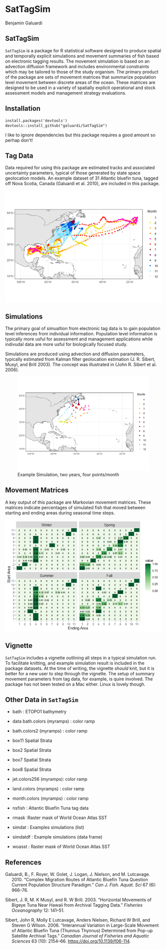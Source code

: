 SatTagSim
================
Benjamin Galuardi

## SatTagSim

`SatTagSim` is a package for R statistical software designed to produce
spatial and temporally explicit simulations and movement summaries of
fish based on electronic tagging results. The movement simulation is
based on an advection diffusion framework and includes environmental
constraints which may be tailored to those of the study organism. The
primary product of the package are sets of movement matrices that
summarize population level movement between discrete areas of the ocean.
These matrices are designed to be used in a variety of spatially
explicit operational and stock assessment models and management strategy
evaluations.

## Installation
```
install.packages('devtools')
devtools::install_github("galuardi/SatTagSim")
```
I like to ignore dependencies but this package requires a good amount so perhap don't! 

## Tag Data

Data required for using this package are estimated tracks and associated
uncertainty parameters, typical of those generated by state space
geolocation models. An example dataset of 31 Atlantic bluefin tuna,
tagged off Nova Scotia, Canada (Galuardi et al. 2010), are included in
this package.

![](readme_files/figure-gfm/nsfish-1.png)<!-- -->

## Simulations

The primary goal of simualtion from electronic tag data is to gain
population level inferences from individual information. Population
level information is typically more usful for assessment and management
applications while indivudal data are more usful for biologically
focused study.

Simulations are produced using advection and diffusion parameters,
typically estimated from Kalman filter geolocation estimation (J. R.
Sibert, Musyl, and Brill 2003). The concept was illustrated in (John R.
Sibert et al. 2006).

<figure>
<img src="readme_files/figure-gfm/simplot-1.png"
alt="Example Simulation, two years, four points/month" />
<figcaption aria-hidden="true">Example Simulation, two years, four
points/month</figcaption>
</figure>

## Movement Matrices

A key output of this package are Markovian movement matrices. These
matrices indicate percentages of simulated fish that moved between
starting and ending areas during seasonal time steps.

![](readme_files/figure-gfm/plot_transmat-1.png)<!-- -->

## Vignette

`SatTagSim` includes a vignette outlining all steps in a typical
simulation run. To facilitate knitting, and example simulation result is
included in the package datasets. At the time of writing, the vignette
*should* knit, but it is better for a new user to step through the
vignette. The setup of summary movement parameters from tag data, for
example, is quire involved. The package has not been tested on a Mac
either. Linux is lovely though.

## Other Data in `SatTagSim`

- bath : ETOPO1 bathymetry

- data bath.colors (myramps) : color ramp

- bath.colors2 (myramps) : color ramp

- box11 Spatial Strata

- box2 Spatial Strata

- box7 Spatial Strata

- box8 Spatial Strata

- jet.colors256 (myramps): color ramp

- land.colors (myramps) : color ramp

- month.colors (myramps) : color ramp

- nsfish : Atlantic Bluefin Tuna tag data

- rmask :Raster mask of World Ocean Atlas SST

- simdat : Examples simulations (list)

- simdatdf : Example simulations (data frame)

- woasst : Raster mask of World Ocean Atlas SST

## References

<div id="refs" class="references csl-bib-body hanging-indent"
entry-spacing="0">

<div id="ref-galuardi2010" class="csl-entry">

Galuardi, B., F. Royer, W. Golet, J. Logan, J. Nielson, and M.
Lutcavage. 2010. “Complex Migration Routes of Atlantic Bluefin Tuna
Question Current Population Structure Paradigm.” *Can J. Fish. Aquat.
Sci* 67 (6): 966–76.

</div>

<div id="ref-sibert2003" class="csl-entry">

Sibert, J. R, M. K Musyl, and R. W Brill. 2003. “Horizontal Movements of
Bigeye Tuna Near Hawaii from Archival Tagging Data.” *Fisheries
Oceanography* 12: 141–51.

</div>

<div id="ref-sibert2006" class="csl-entry">

Sibert, John R, Molly E Lutcavage, Anders Nielsen, Richard W Brill, and
Steven G Wilson. 2006. “Interannual Variation in Large-Scale Movement of
Atlantic Bluefin Tuna (Thunnus Thynnus) Determined from Pop-up Satellite
Archival Tags.” *Canadian Journal of Fisheries and Aquatic Sciences* 63
(10): 2154–66. <https://doi.org/10.1139/f06-114>.

</div>

</div>
